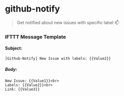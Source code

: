 # github-notify
> Get notified about new issues with specific label :mailbox:


### IFTTT Message Template

#### Subject:

```
[Github-Notify] New Issue with labels: {{Value2}}
```

##### Body: 

```
New Issue: {{Value1}}<br>
Labels: {{Value2}}<br>
Link: {{Value3}}
```